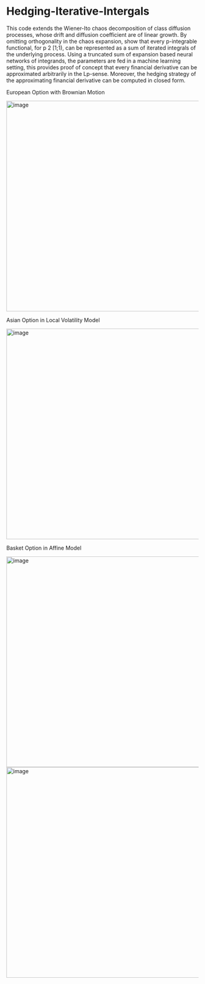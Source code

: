 # Hedging-Iterative-Intergals
This code extends the Wiener-Ito chaos decomposition of class diffusion processes, whose drift and diffusion coefficient are of linear growth. By omitting orthogonality in the chaos expansion, show that every p-integrable functional, for p 2 [1;1), can be represented as a sum of iterated integrals of the underlying process. Using a truncated sum of expansion based neural networks of integrands, the parameters are fed in a machine learning setting, this provides proof of concept that every financial derivative can be approximated arbitrarily in the Lp-sense. Moreover, the hedging strategy of the approximating financial derivative can be computed in closed form.

European Option with Brownian Motion 

<img width="550" alt="image" src="https://user-images.githubusercontent.com/42521586/222040226-5be6e06c-eb26-4606-a421-76ac51332181.png">

Asian Option in Local Volatility Model

<img width="550" alt="image" src="https://user-images.githubusercontent.com/42521586/222040322-f3c0b265-20db-4fe1-8bc6-1b30ad417291.png">

Basket Option in Affine Model

<img width="550" alt="image" src="https://user-images.githubusercontent.com/42521586/222040398-09255286-9f80-4932-b11f-f37493940eda.png">
<img width="550" alt="image" src="https://user-images.githubusercontent.com/42521586/222040461-9e7fed05-b13f-4647-8491-d16015334f0d.png">



